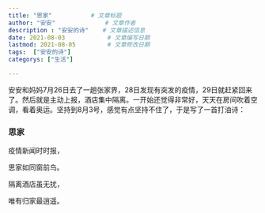 ```yaml
---
title: "思家"           # 文章标题
author: "安安"              # 文章作者
description : "安安的诗"    # 文章描述信息
date: 2021-08-03            # 文章编写日期
lastmod: 2021-08-05         # 文章修改日期
tags:  ["安安的诗"]
categorys: ["生活"]

---
```

安安和妈妈7月26日去了一趟张家界，28日发现有突发的疫情，29日就赶紧回来了。然后就是主动上报，酒店集中隔离。一开始还觉得非常好，天天在房间吹着空调，看着奥运。坚持到8月3号，感觉有点坚持不住了，于是写了一首打油诗：

<!--more-->

### 思家

疫情新闻时时报，

思家如同窗前鸟。

隔离酒店虽无扰，

唯有归家最逍遥。
